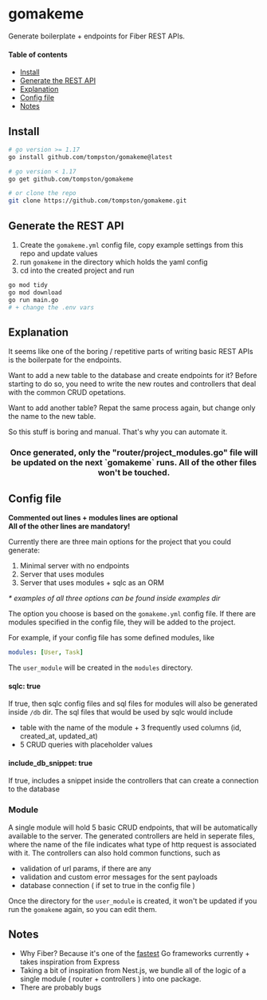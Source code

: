 # gomakeme

Generate boilerplate + endpoints for Fiber REST APIs.

#### Table of contents
* [Install](#install)
* [Generate the REST API](#generate-the-rest-api)
* [Explanation](#explanation)
* [Config file](#config-file)
* [Notes](#notes)

## Install

```bash
# go version >= 1.17
go install github.com/tompston/gomakeme@latest

# go version < 1.17
go get github.com/tompston/gomakeme

# or clone the repo
git clone https://github.com/tompston/gomakeme.git
```

## Generate the REST API

1. Create the `gomakeme.yml` config file, copy example settings from this repo and update values
2. run `gomakeme` in the directory which holds the yaml config
3. cd into the created project and run

```bash
go mod tidy
go mod download
go run main.go
# + change the .env vars
```

## Explanation

It seems like one of the boring / repetitive parts of writing basic REST APIs is the boilerpate for the endpoints.

Want to add a new table to the database and create endpoints for it? Before starting to do so, you need to write the new routes and controllers that deal with the common CRUD opetations.

Want to add another table? Repat the same process again, but change only the name to the new table.

So this stuff is boring and manual. That's why you can automate it.

<h3 align="center">
    Once generated, only the "router/project_modules.go" file will be updated on the next `gomakeme` runs. All of the other files won't be touched.
</h3>

## Config file

**Commented out lines + modules lines are optional**  
 **All of the other lines are mandatory!**

Currently there are three main options for the project that you could generate:

1. Minimal server with no endpoints
2. Server that uses modules
3. Server that uses modules + sqlc as an ORM

_\* examples of all three options can be found inside examples dir_

The option you choose is based on the `gomakeme.yml` config file. If there are modules specified in the config file, they will be added to the project.

For example, if your config file has some defined modules, like

```yml
modules: [User, Task]
```

The `user_module` will be created in the `modules` directory.

#### sqlc: true

If true, then sqlc config files and sql files for modules will also be generated inside `/db` dir. The sql files that would be used by sqlc would include

- table with the name of the module + 3 frequently used columns (id, created_at, updated_at)
- 5 CRUD queries with placeholder values

#### include_db_snippet: true

If true, includes a snippet inside the controllers that can create a connection to the database

### Module

A single module will hold 5 basic CRUD endpoints, that will be automatically available to the server. The generated controllers are held in seperate files, where the name of the file indicates what type of http request is associated with it. The controllers can also hold common functions, such as

- validation of url params, if there are any
- validation and custom error messages for the sent payloads
- database connection ( if set to true in the config file )

Once the directory for the `user_module` is created, it won't be updated if you run the `gomakeme` again, so you can edit them.

<a name="Notes"/>

## Notes

- Why Fiber? Because it's one of the [fastest](https://www.techempower.com/benchmarks/) Go frameworks currently + takes inspiration from Express
- Taking a bit of inspiration from Nest.js, we bundle all of the logic of a single module ( router + controllers ) into one package.
- There are probably bugs

<!--

# wsl
export PATH=$PATH:/usr/local/go/bin

GOOS=linux go build -o main .
GOOS=linux go build -o ./gomakeme
GOOS=linux go build -o ./gomakeme_linux
GOOS=linux GOARCH=amd64 go build -o ./gomakeme_linux_amd64
GOOS=windows go build -o ./bin/gomakeme_win

-- publishing
https://go.dev/doc/modules/publishing

go mod tidy
git add .
git commit -m "changes for v0.0.3 - shortened the response package import name in the controllers to be more elegant + added comment that indicates where the ORM / SQL queries go"
git tag v0.0.3
git push origin v0.0.3
GOPROXY=proxy.golang.org go list -m github.com/tompston/gomakeme@v0.0.3


-- testing script
go run main.go
cd change_my_name
go mod tidy
go mod download
code .
go run main.go

-->
